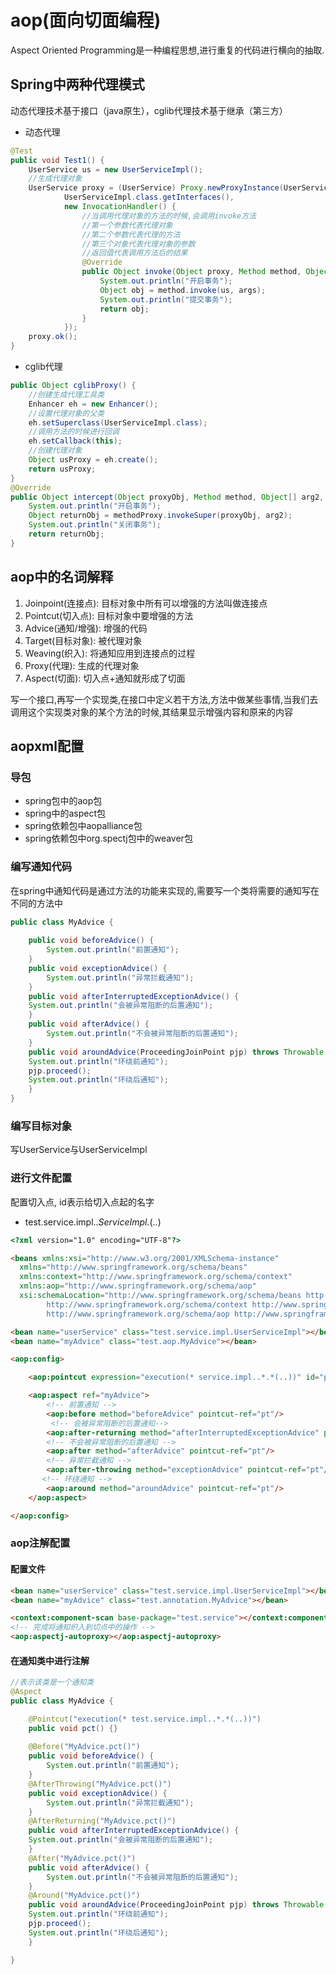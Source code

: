 # aop(面向切面编程)

Aspect Oriented Programming是一种编程思想,进行重复的代码进行横向的抽取.

## Spring中两种代理模式

动态代理技术基于接口（java原生），cglib代理技术基于继承（第三方）

- 动态代理
```java
@Test
public void Test1() {
    UserService us = new UserServiceImpl();
    //生成代理对象
    UserService proxy = (UserService) Proxy.newProxyInstance(UserServiceImpl.class.getClassLoader(), 
            UserServiceImpl.class.getInterfaces(), 
            new InvocationHandler() {
                //当调用代理对象的方法的时候,会调用invoke方法
                //第一个参数代表代理对象
                //第二个参数代表代理的方法
                //第三个对象代表代理对象的参数
                //返回值代表调用方法后的结果
                @Override
                public Object invoke(Object proxy, Method method, Object[] args) throws Throwable {
                    System.out.println("开启事务");
                    Object obj = method.invoke(us, args);
                    System.out.println("提交事务");
                    return obj;
                }
            });
    proxy.ok();
}
```
- cglib代理
```java
public Object cglibProxy() {
    //创建生成代理工具类
    Enhancer eh = new Enhancer();
    //设置代理对象的父类
    eh.setSuperclass(UserServiceImpl.class);
    //调用方法的时候进行回调
    eh.setCallback(this);
    //创建代理对象
    Object usProxy = eh.create();
    return usProxy;
}
@Override
public Object intercept(Object proxyObj, Method method, Object[] arg2, MethodProxy methodProxy) throws Throwable {
    System.out.println("开启事务");
    Object returnObj = methodProxy.invokeSuper(proxyObj, arg2);
    System.out.println("关闭事务");
    return returnObj;
}
```

## aop中的名词解释

1. Joinpoint(连接点): 目标对象中所有可以增强的方法叫做连接点
2. Pointcut(切入点): 目标对象中要增强的方法
3. Advice(通知/增强): 增强的代码
4. Target(目标对象): 被代理对象
5. Weaving(织入): 将通知应用到连接点的过程
6. Proxy(代理): 生成的代理对象
7. Aspect(切面): 切入点+通知就形成了切面

写一个接口,再写一个实现类,在接口中定义若干方法,方法中做某些事情,当我们去调用这个实现类对象的某个方法的时候,其结果显示增强内容和原来的内容

## aop­xml配置

### 导包
- spring包中的aop包
- spring中的aspect包
- spring依赖包中aopalliance包
- spring依赖包中org.spectj包中的weaver包

### 编写通知代码

在spring中通知代码是通过方法的功能来实现的,需要写一个类将需要的通知写在不同的方法中

```java
public class MyAdvice {
	
	public void beforeAdvice() {
		System.out.println("前置通知");
	}
	public void exceptionAdvice() {
		System.out.println("异常拦截通知");
	}
	public void afterInterruptedExceptionAdvice() {
	System.out.println("会被异常阻断的后置通知");
	}
	public void afterAdvice() {
		System.out.println("不会被异常阻断的后置通知");
	}
	public void aroundAdvice(ProceedingJoinPoint pjp) throws Throwable {
	System.out.println("环绕前通知");
	pjp.proceed();
	System.out.println("环绕后通知");
	}
}
```

### 编写目标对象

写UserService与UserServiceImpl

### 进行文件配置

配置切入点, id表示给切入点起的名字

* test.service.impl..*ServiceImpl.*(..)

```html
<?xml version="1.0" encoding="UTF-8"?>

<beans xmlns:xsi="http://www.w3.org/2001/XMLSchema-instance"
  xmlns="http://www.springframework.org/schema/beans"
  xmlns:context="http://www.springframework.org/schema/context"
  xmlns:aop="http://www.springframework.org/schema/aop"
  xsi:schemaLocation="http://www.springframework.org/schema/beans http://www.springframework.org/schema/beans/spring-beans-4.2.xsd
		http://www.springframework.org/schema/context http://www.springframework.org/schema/context/spring-context-4.2.xsd
		http://www.springframework.org/schema/aop http://www.springframework.org/schema/aop/spring-aop-4.2.xsd">

<bean name="userService" class="test.service.impl.UserServiceImpl"></bean>
<bean name="myAdvice" class="test.aop.MyAdvice"></bean>

<aop:config>

    <aop:pointcut expression="execution(* service.impl..*.*(..))" id="pt"/>

    <aop:aspect ref="myAdvice">
        <!-- 前置通知 -->
        <aop:before method="beforeAdvice" pointcut-ref="pt"/>
         <!-- 会被异常阻断的后置通知-->
        <aop:after-returning method="afterInterruptedExceptionAdvice" pointcut-ref="pt"/>
        <!-- 不会被异常阻断的后置通知 -->
        <aop:after method="afterAdvice" pointcut-ref="pt"/>
        <!-- 异常拦截通知 -->
        <aop:after-throwing method="exceptionAdvice" pointcut-ref="pt"/>
       <!-- 环绕通知 -->
        <aop:around method="aroundAdvice" pointcut-ref="pt"/>
    </aop:aspect>

</aop:config>
```

### aop­注解配置

#### 配置文件

```html
<bean name="userService" class="test.service.impl.UserServiceImpl"></bean>
<bean name="myAdvice" class="test.annotation.MyAdvice"></bean>

<context:component-scan base-package="test.service"></context:component-scan>
<!-- 完成将通知织入到切点中的操作 -->
<aop:aspectj-autoproxy></aop:aspectj-autoproxy>
```

#### 在通知类中进行注解

```java
//表示该类是一个通知类
@Aspect
public class MyAdvice {

	@Pointcut("execution(* test.service.impl..*.*(..))")
	public void pct() {}
	
	@Before("MyAdvice.pct()")
	public void beforeAdvice() {
		System.out.println("前置通知");
	}
	@AfterThrowing("MyAdvice.pct()")
	public void exceptionAdvice() {
		System.out.println("异常拦截通知");
	}
	@AfterReturning("MyAdvice.pct()")
	public void afterInterruptedExceptionAdvice() {
	System.out.println("会被异常阻断的后置通知");
	}
	@After("MyAdvice.pct()")
	public void afterAdvice() {
		System.out.println("不会被异常阻断的后置通知");
	}
	@Around("MyAdvice.pct()")
	public void aroundAdvice(ProceedingJoinPoint pjp) throws Throwable {
	System.out.println("环绕前通知");
	pjp.proceed();
	System.out.println("环绕后通知");
	}

}
```














